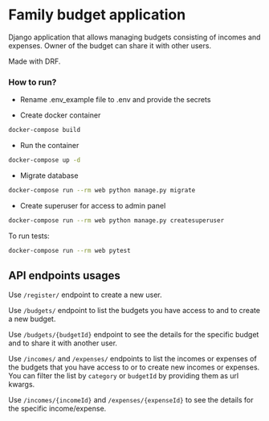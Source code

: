 # Family budget application

Django application that allows managing budgets consisting of incomes and expenses. 
Owner of the budget can share it with other users. 

Made with DRF.

### How to run?
* Rename .env_example file to .env and provide the secrets

* Create docker container
```bash
docker-compose build
```
* Run the container
```bash
docker-compose up -d
```
* Migrate database 
```bash
docker-compose run --rm web python manage.py migrate
```
* Create superuser for access to admin panel 
```bash
docker-compose run --rm web python manage.py createsuperuser
```
To run tests:
```bash
docker-compose run --rm web pytest
```

## API endpoints usages
Use `/register/` endpoint to create a new user.

Use `/budgets/` endpoint to list the budgets you have access to and to create a new budget.

Use `/budgets/{budgetId}` endpoint to see the  details for the specific budget and to share it with another user.

Use `/incomes/` and `/expenses/` endpoints to list the incomes or expenses of the budgets that you have access to 
or to create new incomes or expenses.  You can filter the list by `category` or `budgetId` by providing them as url kwargs.

Use `/incomes/{incomeId}` and `/expenses/{expenseId}` to see the details for the specific income/expense.

